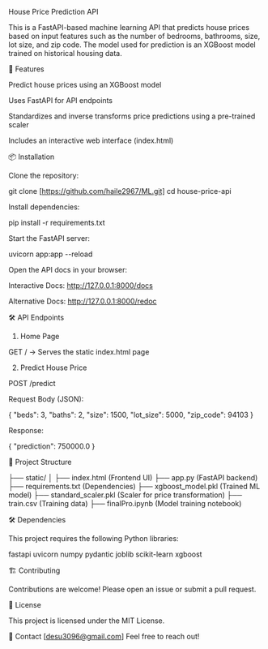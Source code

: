 House Price Prediction API

This is a FastAPI-based machine learning API that predicts house prices based on input features such as the number of bedrooms, bathrooms, size, lot size, and zip code.
The model used for prediction is an XGBoost model trained on historical housing data.

🚀 Features

Predict house prices using an XGBoost model

Uses FastAPI for API endpoints

Standardizes and inverse transforms price predictions using a pre-trained scaler

Includes an interactive web interface (index.html)

📦 Installation

Clone the repository:

git clone [https://github.com/haile2967/ML.git]
cd house-price-api

Install dependencies:

pip install -r requirements.txt

Start the FastAPI server:

uvicorn app:app --reload

Open the API docs in your browser:

Interactive Docs: http://127.0.0.1:8000/docs

Alternative Docs: http://127.0.0.1:8000/redoc

🛠 API Endpoints

1. Home Page

GET / → Serves the static index.html page

2. Predict House Price

POST /predict

Request Body (JSON):

{
  "beds": 3,
  "baths": 2,
  "size": 1500,
  "lot_size": 5000,
  "zip_code": 94103
}

Response:

{
  "prediction": 750000.0
}

📂 Project Structure

├── static/
│   ├── index.html (Frontend UI)
├── app.py (FastAPI backend)
├── requirements.txt (Dependencies)
├── xgboost_model.pkl (Trained ML model)
├── standard_scaler.pkl (Scaler for price transformation)
├── train.csv (Training data)
├── finalPro.ipynb (Model training notebook)

🛠 Dependencies

This project requires the following Python libraries:

fastapi
uvicorn
numpy
pydantic
joblib
scikit-learn
xgboost

🏗 Contributing

Contributions are welcome! Please open an issue or submit a pull request.

📜 License

This project is licensed under the MIT License.

📧 Contact
[desu3096@gmail.com] 
Feel free to reach out!


